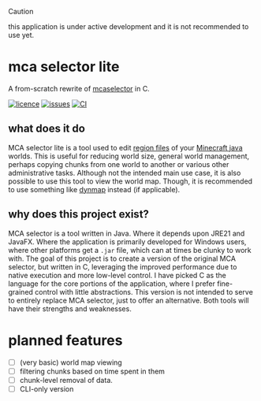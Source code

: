 > [!CAUTION]
> this application is under active development and it is not recommended to use yet.

# mca selector lite
A from-scratch rewrite of [mcaselector](https://github.com/Querz/mcaselector) in C.

[![licence](https://img.shields.io/github/license/thepigeongenerator/mcaselector-lite.svg)](https://github.com/thepigeongenerator/mcaselector-lite/blob/main/LICENSE)
[![issues](https://img.shields.io/github/issues/thepigeongenerator/mcaselector-lite.svg)](https://github.com/thepigeongenerator/mcaselector-lite/issues/)
[![CI](https://github.com/thepigeongenerator/mcaselector-lite/actions/workflows/ci.yaml/badge.svg)](https://github.com/thepigeongenerator/mcaselector-lite/actions/workflows/ci.yaml)

## what does it do
MCA selector lite is a tool used to edit [region files](https://minecraft.wiki/w/Region_file_format) of your [Minecraft java](https://minecraft.wiki/w/Java_Edition) worlds.
This is useful for reducing world size, general world management, perhaps copying chunks from one world to another or various other administrative tasks.
Although not the intended main use case, it is also possible to use this tool to view the world map. Though, it is recommended to use something like [dynmap](https://dynmap.wiki.gg/wiki/Home) instead (if applicable).

## why does this project exist?
MCA selector is a tool written in Java. Where it depends upon JRE21 and JavaFX. Where the application is primarily developed for Windows users, where other platforms get a `.jar` file, which can at times be clunky to work with.
The goal of this project is to create a version of the original MCA selector, but written in C, leveraging the improved performance due to native execution and more low-level control.
I have picked C as the language for the core portions of the application, where I prefer fine-grained control with little abstractions.
This version is not intended to serve to entirely replace MCA selector, just to offer an alternative. Both tools will have their strengths and weaknesses.

# planned features
- [ ] (very basic) world map viewing
- [ ] filtering chunks based on time spent in them
- [ ] chunk-level removal of data.
- [ ] CLI-only version
